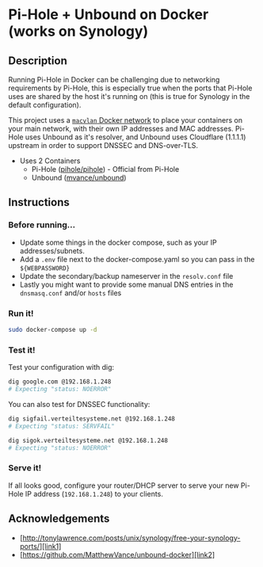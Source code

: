 # Pi-Hole + Unbound on Docker (works on Synology)

## Description

Running Pi-Hole in Docker can be challenging due to networking requirements by Pi-Hole, this is especially true when the ports that Pi-Hole uses are shared by the host it's running on (this is true for Synology in the default configuration).

This project uses a [`macvlan` Docker network](https://docs.docker.com/network/macvlan/) to place your containers on your main network, with their own IP addresses and MAC addresses. Pi-Hole uses Unbound as it's resolver, and Unbound uses Cloudflare (1.1.1.1) upstream in order to support DNSSEC and DNS-over-TLS.

- Uses 2 Containers
  - Pi-Hole ([pihole/pihole](https://hub.docker.com/r/pihole/pihole)) - Official from Pi-Hole
  - Unbound ([mvance/unbound](https://hub.docker.com/r/mvance/unbound))


## Instructions

### Before running...

- Update some things in the docker compose, such as your IP addresses/subnets. 
- Add a `.env` file next to the docker-compose.yaml so you can pass in the `${WEBPASSWORD}`
- Update the secondary/backup nameserver in the `resolv.conf` file
- Lastly you might want to provide some manual DNS entries in the `dnsmasq.conf` and/or `hosts` files

### Run it!

```bash
sudo docker-compose up -d
```

### Test it!

Test your configuration with dig:

```bash
dig google.com @192.168.1.248
# Expecting "status: NOERROR"
```

You can also test for DNSSEC functionality:

```bash
dig sigfail.verteiltesysteme.net @192.168.1.248
# Expecting "status: SERVFAIL"

dig sigok.verteiltesysteme.net @192.168.1.248
# Expecting "status: NOERROR"
```

### Serve it! 

If all looks good, configure your router/DHCP server to serve your new Pi-Hole IP address (`192.168.1.248`) to your clients. 


##  Acknowledgements

- [http://tonylawrence.com/posts/unix/synology/free-your-synology-ports/][link1]
- [https://github.com/MatthewVance/unbound-docker][link2]

[link1]: http://tonylawrence.com/posts/unix/synology/free-your-synology-ports/
[link2]: https://github.com/MatthewVance/unbound-docker